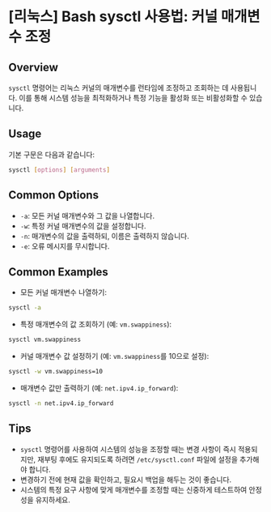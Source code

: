 # [리눅스] Bash sysctl 사용법: 커널 매개변수 조정

## Overview
`sysctl` 명령어는 리눅스 커널의 매개변수를 런타임에 조정하고 조회하는 데 사용됩니다. 이를 통해 시스템 성능을 최적화하거나 특정 기능을 활성화 또는 비활성화할 수 있습니다.

## Usage
기본 구문은 다음과 같습니다:
```bash
sysctl [options] [arguments]
```

## Common Options
- `-a`: 모든 커널 매개변수와 그 값을 나열합니다.
- `-w`: 특정 커널 매개변수의 값을 설정합니다.
- `-n`: 매개변수의 값을 출력하되, 이름은 출력하지 않습니다.
- `-e`: 오류 메시지를 무시합니다.

## Common Examples
- 모든 커널 매개변수 나열하기:
```bash
sysctl -a
```

- 특정 매개변수의 값 조회하기 (예: `vm.swappiness`):
```bash
sysctl vm.swappiness
```

- 커널 매개변수 값 설정하기 (예: `vm.swappiness`를 10으로 설정):
```bash
sysctl -w vm.swappiness=10
```

- 매개변수 값만 출력하기 (예: `net.ipv4.ip_forward`):
```bash
sysctl -n net.ipv4.ip_forward
```

## Tips
- `sysctl` 명령어를 사용하여 시스템의 성능을 조정할 때는 변경 사항이 즉시 적용되지만, 재부팅 후에도 유지되도록 하려면 `/etc/sysctl.conf` 파일에 설정을 추가해야 합니다.
- 변경하기 전에 현재 값을 확인하고, 필요시 백업을 해두는 것이 좋습니다.
- 시스템의 특정 요구 사항에 맞게 매개변수를 조정할 때는 신중하게 테스트하여 안정성을 유지하세요.